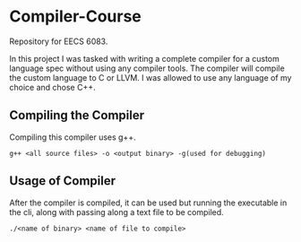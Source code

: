 # Compiler-Course
Repository for EECS 6083.

In this project I was tasked with writing a complete compiler for a custom language spec without using any compiler tools. 
The compiler will compile the custom language to C or LLVM.  I was allowed to use any language of my choice and chose C++. 

## Compiling the Compiler
Compiling this compiler uses g++.

```cli
g++ <all source files> -o <output binary> -g(used for debugging)
```

## Usage of Compiler
After the compiler is compiled, it can be used but running the executable in the cli, along with passing along a text file to be compiled.

```cli
./<name of binary> <name of file to compile>
```
